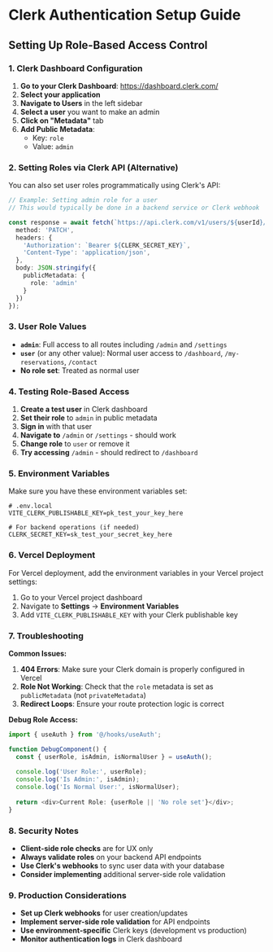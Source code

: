 # Clerk Authentication Setup Guide

## Setting Up Role-Based Access Control

### 1. Clerk Dashboard Configuration

1. **Go to your Clerk Dashboard**: https://dashboard.clerk.com/
2. **Select your application**
3. **Navigate to Users** in the left sidebar
4. **Select a user** you want to make an admin
5. **Click on "Metadata"** tab
6. **Add Public Metadata**:
   - Key: `role`
   - Value: `admin`

### 2. Setting Roles via Clerk API (Alternative)

You can also set user roles programmatically using Clerk's API:

```typescript
// Example: Setting admin role for a user
// This would typically be done in a backend service or Clerk webhook

const response = await fetch(`https://api.clerk.com/v1/users/${userId}/metadata`, {
  method: 'PATCH',
  headers: {
    'Authorization': `Bearer ${CLERK_SECRET_KEY}`,
    'Content-Type': 'application/json',
  },
  body: JSON.stringify({
    publicMetadata: {
      role: 'admin'
    }
  })
});
```

### 3. User Role Values

- **`admin`**: Full access to all routes including `/admin` and `/settings`
- **`user`** (or any other value): Normal user access to `/dashboard`, `/my-reservations`, `/contact`
- **No role set**: Treated as normal user

### 4. Testing Role-Based Access

1. **Create a test user** in Clerk dashboard
2. **Set their role** to `admin` in public metadata
3. **Sign in** with that user
4. **Navigate to** `/admin` or `/settings` - should work
5. **Change role** to `user` or remove it
6. **Try accessing** `/admin` - should redirect to `/dashboard`

### 5. Environment Variables

Make sure you have these environment variables set:

```env
# .env.local
VITE_CLERK_PUBLISHABLE_KEY=pk_test_your_key_here

# For backend operations (if needed)
CLERK_SECRET_KEY=sk_test_your_secret_key_here
```

### 6. Vercel Deployment

For Vercel deployment, add the environment variables in your Vercel project settings:

1. Go to your Vercel project dashboard
2. Navigate to **Settings** → **Environment Variables**
3. Add `VITE_CLERK_PUBLISHABLE_KEY` with your Clerk publishable key

### 7. Troubleshooting

**Common Issues:**

1. **404 Errors**: Make sure your Clerk domain is properly configured in Vercel
2. **Role Not Working**: Check that the `role` metadata is set as `publicMetadata` (not `privateMetadata`)
3. **Redirect Loops**: Ensure your route protection logic is correct

**Debug Role Access:**

```typescript
import { useAuth } from '@/hooks/useAuth';

function DebugComponent() {
  const { userRole, isAdmin, isNormalUser } = useAuth();
  
  console.log('User Role:', userRole);
  console.log('Is Admin:', isAdmin);
  console.log('Is Normal User:', isNormalUser);
  
  return <div>Current Role: {userRole || 'No role set'}</div>;
}
```

### 8. Security Notes

- **Client-side role checks** are for UX only
- **Always validate roles** on your backend API endpoints
- **Use Clerk's webhooks** to sync user data with your database
- **Consider implementing** additional server-side role validation

### 9. Production Considerations

- **Set up Clerk webhooks** for user creation/updates
- **Implement server-side role validation** for API endpoints
- **Use environment-specific** Clerk keys (development vs production)
- **Monitor authentication logs** in Clerk dashboard
